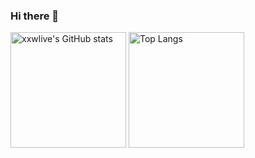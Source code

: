 ### Hi there 👋

<img src="https://github-readme-stats.vercel.app/api?username=xxwlive&theme=buefy&show_icons=true&count_private=true&include_all_commits=true&role=OWNER,ORGANIZATION_MEMBER,COLLABORATOR" alt="xxwlive's GitHub stats" height="185px" /> <img src="https://github-readme-stats.vercel.app/api/top-langs/?username=xxwlive&layout=compact&langs_count=8&theme=buefy&role=OWNER,COLLABORATOR" alt="Top Langs" height="185px" />
